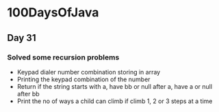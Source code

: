 # 100DaysOfJava

## Day 31

### Solved some recursion problems

* Keypad dialer number combination storing in array
* Printing the keypad combination of the number
* Return if the string starts with a, have bb or null after a, have a or null after bb  
* Print the no of ways a child can climb if climb 1, 2 or 3 steps at a time
